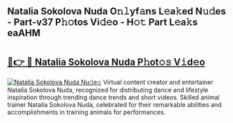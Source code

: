 ## Natalia Sokolova Nuda O𝚗𝚕yf𝚊ns L𝚎a𝚔ed N𝚞𝚍es - Part-v37 P𝚑𝚘tos Vi𝚍𝚎o - H𝚘𝚝 Part L𝚎a𝚔s eaAHM

# <h2><a href="http://kfej2t.oniu.top/?m=Natalia+Sokolova+Nuda">🔗👉 🔴 Natalia Sokolova Nuda P𝚑ot𝚘𝚜 V𝚒d𝚎o</a></h2>

[![Natalia Sokolova Nuda Nu𝚍e𝚜](https://i.imgur.com/0qMVB7G.gif)](http://kfej2t.oniu.top/?m=Natalia+Sokolova+Nuda)
Virtual content creator and entertainer Natalia Sokolova Nuda, recognized for distributing dance and lifestyle inspiration through trending dance trends and short videos. Skilled animal trainer Natalia Sokolova Nuda, celebrated for their remarkable abilities and accomplishments in training animals for performances.  
